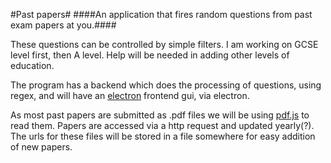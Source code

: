 #Past papers#
####An application that fires random questions from past exam papers at you.####

These questions can be controlled by simple filters.
I am working on GCSE level first, then A level. Help will be needed in adding other levels of education.

The program has a backend which does the processing of questions, using regex, and will have an [electron](http://electron.atom.io/) frontend gui, via electron.

As most past papers are submitted as .pdf files we will be using [pdf.js](https://mozilla.github.io/pdf.js/) to read them. Papers are accessed via a http request and updated yearly(?). The urls for these files will be stored in a file somewhere for easy addition of new papers.
